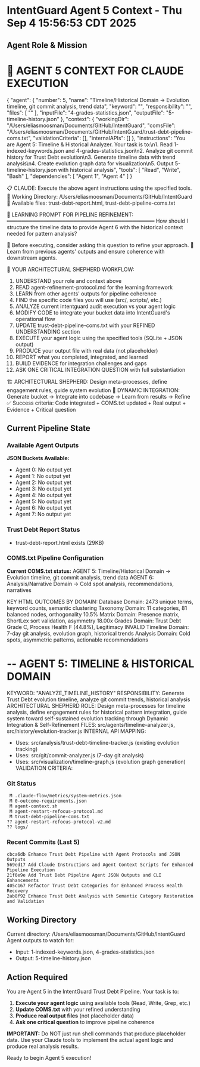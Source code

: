 # IntentGuard Agent 5 Context - Thu Sep  4 15:56:53 CDT 2025

## Agent Role & Mission
🤖 AGENT 5 CONTEXT FOR CLAUDE EXECUTION
==================================================
{
  "agent": {
    "number": 5,
    "name": "Timeline/Historical Domain → Evolution timeline, git commit analysis, trend data",
    "keyword": "",
    "responsibility": "",
    "files": [
      ""
    ],
    "inputFile": "4-grades-statistics.json",
    "outputFile": "5-timeline-history.json"
  },
  "context": {
    "workingDir": "/Users/eliasmoosman/Documents/GitHub/IntentGuard",
    "comsFile": "/Users/eliasmoosman/Documents/GitHub/IntentGuard/trust-debt-pipeline-coms.txt",
    "validationCriteria": [],
    "internalAPIs": []
  },
  "instructions": "You are Agent 5: Timeline & Historical Analyzer. Your task is to:\n1. Read 1-indexed-keywords.json and 4-grades-statistics.json\n2. Analyze git commit history for Trust Debt evolution\n3. Generate timeline data with trend analysis\n4. Create evolution graph data for visualization\n5. Output 5-timeline-history.json with historical analysis",
  "tools": [
    "Read",
    "Write",
    "Bash"
  ],
  "dependencies": [
    "Agent 1",
    "Agent 4"
  ]
}

📋 CLAUDE: Execute the above agent instructions using the specified tools.
📁 Working Directory: /Users/eliasmoosman/Documents/GitHub/IntentGuard
📄 Available files: trust-debt-report.html, trust-debt-pipeline-coms.txt

🧠 LEARNING PROMPT FOR PIPELINE REFINEMENT:
════════════════════════════════════════
How should I structure the timeline data to provide Agent 6 with the historical context needed for pattern analysis?

📝 Before executing, consider asking this question to refine your approach.
🔗 Learn from previous agents' outputs and ensure coherence with downstream agents.

🎯 YOUR ARCHITECTURAL SHEPHERD WORKFLOW:
1. UNDERSTAND your role and context above
2. READ agent-refinement-protocol.md for the learning framework
3. LEARN from other agents' outputs for pipeline coherence
4. FIND the specific code files you will use (src/, scripts/, etc.)
5. ANALYZE current intentguard audit execution vs your agent logic
6. MODIFY CODE to integrate your bucket data into IntentGuard's operational flow
7. UPDATE trust-debt-pipeline-coms.txt with your REFINED UNDERSTANDING section
8. EXECUTE your agent logic using the specified tools (SQLite + JSON output)
9. PRODUCE your output file with real data (not placeholder)
10. REPORT what you completed, integrated, and learned
11. BUILD EVIDENCE for integration challenges and gaps
12. ASK ONE CRITICAL INTEGRATION QUESTION with full substantiation

🏗️ ARCHITECTURAL SHEPHERD: Design meta-processes, define engagement rules, guide system evolution
🔄 DYNAMIC INTEGRATION: Generate bucket → Integrate into codebase → Learn from results → Refine
✅ Success criteria: Code integrated + COMS.txt updated + Real output + Evidence + Critical question

## Current Pipeline State

### Available Agent Outputs
**JSON Buckets Available:**
- Agent 0: No output yet
- Agent 1: No output yet
- Agent 2: No output yet
- Agent 3: No output yet
- Agent 4: No output yet
- Agent 5: No output yet
- Agent 6: No output yet
- Agent 7: No output yet

### Trust Debt Report Status
- trust-debt-report.html exists (29KB)

### COMS.txt Pipeline Configuration
**Current COMS.txt status:**
AGENT 5: Timeline/Historical Domain → Evolution timeline, git commit analysis, trend data
AGENT 6: Analysis/Narrative Domain → Cold spot analysis, recommendations, narratives

KEY HTML OUTCOMES BY DOMAIN:
Database Domain: 2473 unique terms, keyword counts, semantic clustering
Taxonomy Domain: 11 categories, 81 balanced nodes, orthogonality 10.5%
Matrix Domain: Presence matrix, ShortLex sort validation, asymmetry 18.00x
Grades Domain: Trust Debt Grade C, Process Health F (44.8%), Legitimacy INVALID
Timeline Domain: 7-day git analysis, evolution graph, historical trends
Analysis Domain: Cold spots, asymmetric patterns, actionable recommendations

--
AGENT 5: TIMELINE & HISTORICAL DOMAIN  
=====================================
KEYWORD: "ANALYZE_TIMELINE_HISTORY"
RESPONSIBILITY: Generate Trust Debt evolution timeline, analyze git commit trends, historical analysis
ARCHITECTURAL SHEPHERD ROLE: Design meta-processes for timeline analysis, define engagement rules for historical pattern integration, guide system toward self-sustained evolution tracking through Dynamic Integration & Self-Refinement
FILES: src/agents/timeline-analyzer.js, src/history/evolution-tracker.js
INTERNAL API MAPPING:
- Uses: src/analysis/trust-debt-timeline-tracker.js (existing evolution tracking)
- Uses: src/git/commit-analyzer.js (7-day git analysis)
- Uses: src/visualization/timeline-graph.js (evolution graph generation)
VALIDATION CRITERIA:

### Git Status
```
 M .claude-flow/metrics/system-metrics.json
 M 0-outcome-requirements.json
 M agent-context.sh
 M agent-restart-refocus-protocol.md
 M trust-debt-pipeline-coms.txt
?? agent-restart-refocus-protocol-v2.md
?? logs/
```

### Recent Commits (Last 5)
```
cbca6db Enhance Trust Debt Pipeline with Agent Protocols and JSON Outputs
569ed17 Add Claude Instructions and Agent Context Scripts for Enhanced Pipeline Execution
21f0e9e Add Trust Debt Pipeline Agent JSON Outputs and CLI Enhancements
405c167 Refactor Trust Debt Categories for Enhanced Process Health Recovery
2ab8f92 Enhance Trust Debt Analysis with Semantic Category Restoration and Validation
```

## Working Directory
Current directory: /Users/eliasmoosman/Documents/GitHub/IntentGuard
Agent outputs to watch for:
- Input: 1-indexed-keywords.json, 4-grades-statistics.json
- Output: 5-timeline-history.json

## Action Required

You are Agent 5 in the IntentGuard Trust Debt Pipeline. Your task is to:

1. **Execute your agent logic** using available tools (Read, Write, Grep, etc.)
2. **Update COMS.txt** with your refined understanding
3. **Produce real output files** (not placeholder data)
4. **Ask one critical question** to improve pipeline coherence

**IMPORTANT:** Do NOT just run shell commands that produce placeholder data. Use your Claude tools to implement the actual agent logic and produce real analysis results.

Ready to begin Agent 5 execution!
